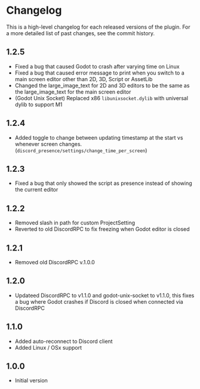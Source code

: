 Changelog
============

This is a high-level changelog for each released versions of the plugin.
For a more detailed list of past changes, see the commit history.

1.2.5
------
- Fixed a bug that caused Godot to crash after varying time on Linux
- Fixed a bug that caused error message to print when you switch to a main screen editor other than 2D, 3D, Script or AssetLib
- Changed the large_image_text for 2D and 3D editors to be the same as the large_image_text for the main screen editor
- (Godot Unix Socket) Replaced x86 `libunixsocket.dylib` with universal dylib to support M1

1.2.4
------
- Added toggle to change between updating timestamp at the start vs whenever screen changes. (`discord_presence/settings/change_time_per_screen`)

1.2.3
------
- Fixed a bug that only showed the script as presence instead of showing the current editor

1.2.2
------
- Removed slash in path for custom ProjectSetting
- Reverted to old DiscordRPC to fix freezing when Godot editor is closed

1.2.1
------
- Removed old DiscordRPC v.1.0.0

1.2.0
------
- Updateed DiscordRPC to v1.1.0 and godot-unix-socket to v1.1.0, this fixes a bug where Godot crashes if Discord is closed when connected via DiscordRPC

1.1.0
------
- Added auto-reconnect to Discord client
- Added Linux / OSx support

1.0.0
------
- Initial version